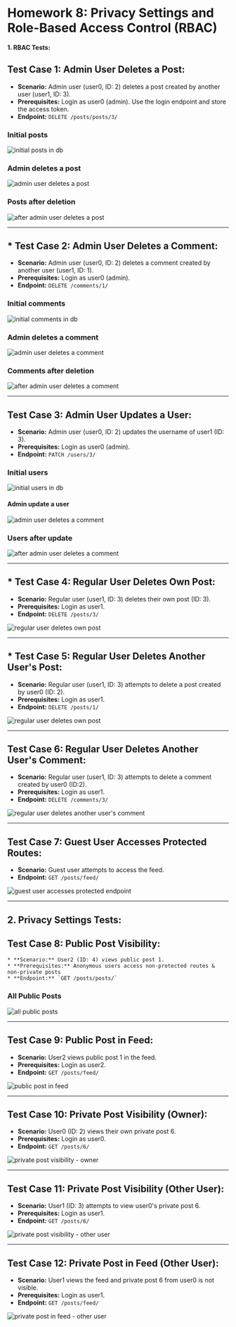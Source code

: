 # Homework 8: Privacy Settings and Role-Based Access Control (RBAC)

**1. RBAC Tests:**

## **Test Case 1: Admin User Deletes a Post:**

* **Scenario:** Admin user (user0, ID: 2) deletes a post created by another user (user1, ID: 3).
* **Prerequisites:** Login as user0 (admin). Use the login endpoint and store the access token.
* **Endpoint:** `DELETE /posts/posts/3/`

### Initial posts
![initial posts in db](https://drive.google.com/uc?id=1c-Qo7okus2MW_Ye2M0ZTr03mn3vaMNqm)

### Admin deletes a post
![admin user deletes a post](https://drive.google.com/uc?id=1XaMV7fv0-xRsh8J2nszNd31KGUkauUbY)

### Posts after deletion
![after admin user deletes a post](https://drive.google.com/uc?id=1CMos0vxzk551Oi5yzZwfPOymxwtYYW0L)

---
## * **Test Case 2: Admin User Deletes a Comment:**
* **Scenario:** Admin user (user0, ID: 2) deletes a comment created by another user (user1, ID: 1).
* **Prerequisites:** Login as user0 (admin).
* **Endpoint:** `DELETE /comments/1/`

### Initial comments

![initial comments in db](https://drive.google.com/uc?id=1EqU6NbqdAEKHotjJOilP5rg6bSFknJl3)

### Admin deletes a comment

![admin user deletes a comment](https://drive.google.com/uc?id=1rkkBk080IGlzgBxD2fU7rI_BckF14ees)

### Comments after deletion

![after admin user deletes a comment](https://drive.google.com/uc?id=1PS9Vr_M-JZdcVr-YD5gLu-Giji6UtaAe)

--- 
## **Test Case 3: Admin User Updates a User:**
* **Scenario:** Admin user (user0, ID: 2) updates the username of user1 (ID: 3).
* **Prerequisites:** Login as user0 (admin).
* **Endpoint:** `PATCH /users/3/`

### Initial users

![initial users in db](https://drive.google.com/uc?id=1jZzO4sxpj7DWEdRYXfdasTZ69OuOkFYe)

#### Admin update a user

![admin user deletes a comment](https://drive.google.com/uc?id=1DZB_mTlXtAe6-zp4pbQ3B3GKjEi5_AUE)

### Users after update

![after admin user deletes a comment](https://drive.google.com/uc?id=1d78txIvUNDERYxLjJcpEQMWEfWaucFHS)

---

## * **Test Case 4: Regular User Deletes Own Post:**
* **Scenario:** Regular user (user1, ID: 3) deletes their own post (ID: 3).
* **Prerequisites:** Login as user1.
* **Endpoint:** `DELETE /posts/3/`

![regular user deletes own post](https://drive.google.com/uc?id=1PqyQQTJlxhhpQg5LvuWDBIGBm-MKsi92)

---
## * **Test Case 5: Regular User Deletes Another User's Post:**
* **Scenario:** Regular user (user1, ID: 3) attempts to delete a post created by user0 (ID: 2).
* **Prerequisites:** Login as user1.
* **Endpoint:** `DELETE /posts/1/`

![regular user deletes own post](https://drive.google.com/uc?id=1zH_5P4DAUJz6R2iXaZyZ2_RQnzBsznHm)

---
 
## **Test Case 6: Regular User Deletes Another User's Comment:**
* **Scenario:** Regular user (user1, ID: 3) attempts to delete a comment created by user0 (ID:2).
* **Prerequisites:** Login as user1.
* **Endpoint:** `DELETE /comments/3/`

![regular user deletes another user's comment](https://drive.google.com/uc?id=15oj4KazYDOzVBWuuNdaOQNuM2nqt0vbE)

---
## **Test Case 7: Guest User Accesses Protected Routes:**
* **Scenario:** Guest user attempts to access the feed.
* **Endpoint:** `GET /posts/feed/`

![guest user accesses protected endpoint](https://drive.google.com/uc?id=11d2CSGmIAltczvYAEBTSTRrv4Xi9GYXt)

---
## **2. Privacy Settings Tests:**

## **Test Case 8: Public Post Visibility:**
    * **Scenario:** User2 (ID: 4) views public post 1.
    * **Prerequisites:** Anonymous users access non-protected routes & non-private posts
    * **Endpoint:** `GET /posts/posts/`

### All Public Posts

![all public posts](https://drive.google.com/uc?id=169himHJWZ7N5ETsAO3EYPlBGLp3PKv0I)

---
## **Test Case 9: Public Post in Feed:**
* **Scenario:** User2 views public post 1 in the feed.
* **Prerequisites:** Login as user2.
* **Endpoint:** `GET /posts/feed/`

![public post in feed](https://drive.google.com/uc?id=14zP7La5cV_OdbFdV5TNTRrqv-o1FjHIR)

---
 
## **Test Case 10: Private Post Visibility (Owner):**
* **Scenario:** User0 (ID: 2) views their own private post 6.
* **Prerequisites:** Login as user0.
* **Endpoint:** `GET /posts/6/`

![private post visibility - owner](https://drive.google.com/uc?id=1MYpbWxDv5lhCcaf6P60MBqb1GoHtUfAi)

---

## **Test Case 11: Private Post Visibility (Other User):**
* **Scenario:** User1 (ID: 3) attempts to view user0's private post 6.
* **Prerequisites:** Login as user1.
* **Endpoint:** `GET /posts/6/`

![private post visibility - other user](https://drive.google.com/uc?id=1dEovW-co4ghl5Gc3rSgxbEF1t7vmHf0E)

---

## **Test Case 12: Private Post in Feed (Other User):**
* **Scenario:** User1 views the feed and private post 6 from user0 is not visible.
* **Prerequisites:** Login as user1.
* **Endpoint:** `GET /posts/feed/`

![private post in feed - other user](https://drive.google.com/uc?id=1kPQkJlI6muylOVx2gs3qO5Ra2MYdJCXk)
